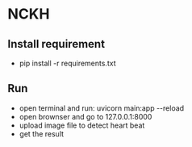 # NCKH
## Install requirement
- pip install -r requirements.txt
## Run
- open terminal and run: uvicorn main:app --reload
- open brownser and go to 127.0.0.1:8000
- upload image file to detect heart beat
- get the result
